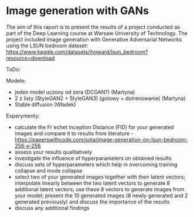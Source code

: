 # Image generation with GANs

The aim of this raport is to present the results of a project conducted as part of the Deep Learning course at Warsaw University of Technology. The project included image generation with Generative Adversarial Networks using the LSUN bedroom dataset: https://www.kaggle.com/datasets/jhoward/lsun_bedroom?resource=download

ToDo:

Modele:
- jeden model uczony od zera (DCGAN?) (Martyna)
- 2 z listy (StyleGAN2 + StyleGAN3) (gotowy + dotrenowanie) (Martyna)
- Stable diffusion (Władek)

Experymenty:
- calculate the Fr´echet Inception Distance (FID) for your generated images and
compare it to results from literature - https://paperswithcode.com/sota/image-generation-on-lsun-bedroom-256-x-256
- assess your results qualitatively
- investigate the influence of hyperparameters on obtained results
 - discuss sets of hyperparameters which help in overcoming training collapse and
mode collapse
- select two of your generated images together with their latent vectors; interpolate
linearly between the two latent vectors to generate 8 additional latent vectors; use
these 8 vectors to generate images from your model; present the 10 generated
images (8 newly generated and 2 generated previously) and discuss the importance
of the results
- discuss any additional findings

